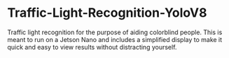 # Traffic-Light-Recognition-YoloV8
Traffic light recognition for the purpose of aiding colorblind people. This is meant to run on a Jetson Nano and includes a simplified display to make it quick and easy to view results without distracting yourself.
